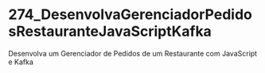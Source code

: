 # 274_DesenvolvaGerenciadorPedidosRestauranteJavaScriptKafka
Desenvolva um Gerenciador de Pedidos de um Restaurante com JavaScript e Kafka
